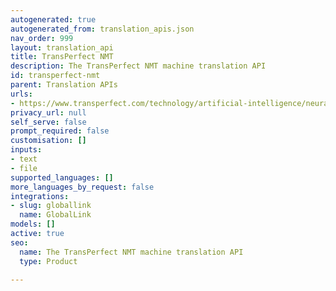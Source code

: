 ```yaml
---
autogenerated: true
autogenerated_from: translation_apis.json
nav_order: 999
layout: translation_api
title: TransPerfect NMT
description: The TransPerfect NMT machine translation API
id: transperfect-nmt
parent: Translation APIs
urls:
- https://www.transperfect.com/technology/artificial-intelligence/neural-machine-translation
privacy_url: null
self_serve: false
prompt_required: false
customisation: []
inputs:
- text
- file
supported_languages: []
more_languages_by_request: false
integrations:
- slug: globallink
  name: GlobalLink
models: []
active: true
seo:
  name: The TransPerfect NMT machine translation API
  type: Product

---
```



